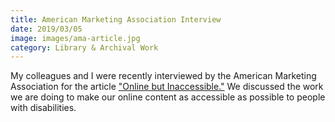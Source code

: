 ```yaml
---
title: American Marketing Association Interview
date: 2019/03/05
image: images/ama-article.jpg
category: Library & Archival Work
---
```


My colleagues and I were recently interviewed by the American Marketing Association for the article ["Online but Inaccessible."](https://www.ama.org/marketing-news/online-but-inaccessible/) We discussed the work we are doing to make our online content as accessible as possible to people with disabilities.
